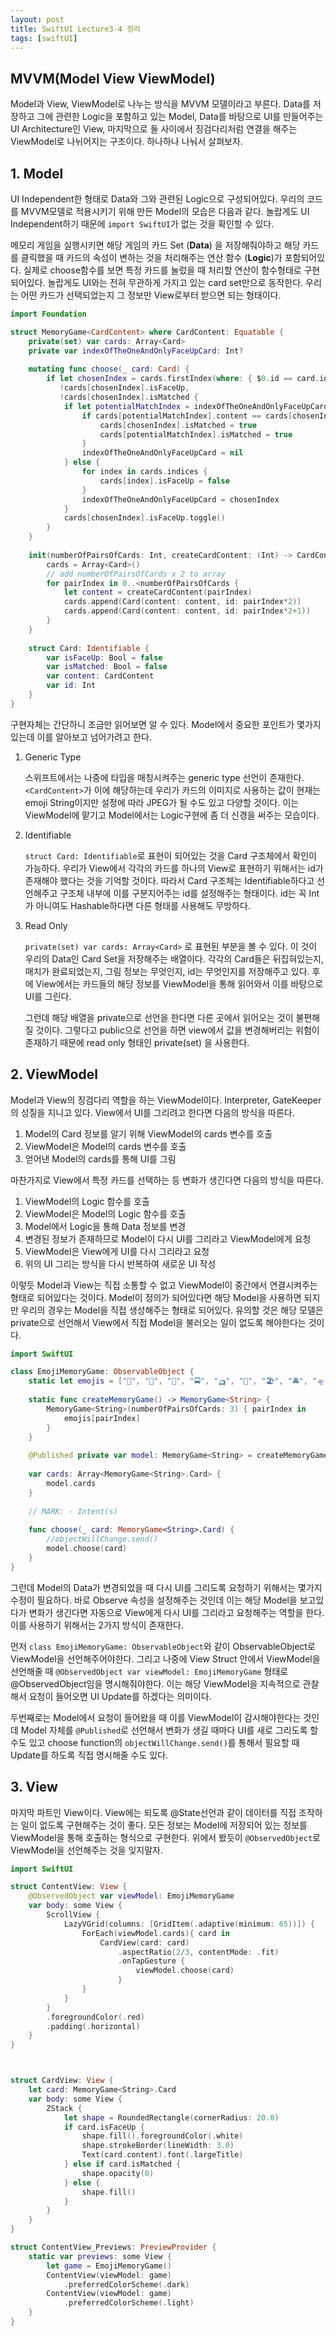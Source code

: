 ```yaml
---
layout: post
title: SwiftUI Lecture3-4 정리
tags: [swiftUI]
---
```


## MVVM(Model View ViewModel)

Model과 View, ViewModel로 나누는 방식을 MVVM 모델이라고 부른다. Data를 저장하고 그에 관련한 Logic을 포함하고 있는 Model, Data를 바탕으로 UI를 만들어주는 UI Architecture인 View, 마지막으로 둘 사이에서 징검다리처럼 연결을 해주는 ViewModel로 나뉘어지는 구조이다. 하나하나 나눠서 살펴보자.

## 1. Model

UI Independent한 형태로 Data와 그와 관련된 Logic으로 구성되어있다. 우리의 코드를 MVVM모델로 적용시키기 위해 만든 Model의 모습은 다음과 같다. 놀랍게도 UI Independent하기 때문에 `import SwiftUI`가 없는 것을 확인할 수 있다. 

메모리 게임을 실행시키면 해당 게임의 카드 Set (**Data**) 을 저장해줘야하고 해당 카드를 클릭했을 때 카드의 속성이 변하는 것을 처리해주는 연산 함수 (**Logic**)가 포함되어있다. 실제로 choose함수를 보면 특정 카드를 눌렀을 때 처리할 연산이 함수형태로 구현되어있다. 놀랍게도 UI와는 전혀 무관하게 가지고 있는 card set만으로 동작한다. 우리는 어떤 카드가 선택되었는지 그 정보만 View로부터 받으면 되는 형태이다.

```swift
import Foundation

struct MemoryGame<CardContent> where CardContent: Equatable {
    private(set) var cards: Array<Card>
    private var indexOfTheOneAndOnlyFaceUpCard: Int?
    
    mutating func choose(_ card: Card) {
        if let chosenIndex = cards.firstIndex(where: { $0.id == card.id }),
           !cards[chosenIndex].isFaceUp,
           !cards[chosenIndex].isMatched {
            if let potentialMatchIndex = indexOfTheOneAndOnlyFaceUpCard {
                if cards[potentialMatchIndex].content == cards[chosenIndex].content {
                    cards[chosenIndex].isMatched = true
                    cards[potentialMatchIndex].isMatched = true
                }
                indexOfTheOneAndOnlyFaceUpCard = nil
            } else {
                for index in cards.indices {
                    cards[index].isFaceUp = false
                }
                indexOfTheOneAndOnlyFaceUpCard = chosenIndex
            }
            cards[chosenIndex].isFaceUp.toggle()
        }
    }
    
    init(numberOfPairsOfCards: Int, createCardContent: (Int) -> CardContent) {
        cards = Array<Card>()
        // add numberOfPairsOfCards x 2 to array
        for pairIndex in 0..<numberOfPairsOfCards {
            let content = createCardContent(pairIndex)
            cards.append(Card(content: content, id: pairIndex*2))
            cards.append(Card(content: content, id: pairIndex*2+1))
        }
    }
    
    struct Card: Identifiable {
        var isFaceUp: Bool = false
        var isMatched: Bool = false
        var content: CardContent
        var id: Int
    }
}
```

구현자체는 간단하니 조금만 읽어보면 알 수 있다. Model에서 중요한 포인트가 몇가지 있는데 이를 알아보고 넘어가려고 한다. 

1. Generic Type

   스위프트에서는 나중에 타입을 매칭시켜주는 generic type 선언이 존재한다. `<CardContent>`가 이에 해당하는데 우리가 카드의 이미지로 사용하는 값이 현재는 emoji String이지만 설정에 따라 JPEG가 될 수도 있고 다양할 것이다. 이는 ViewModel에 맡기고 Model에서는 Logic구현에 좀 더 신경을 써주는 모습이다. 

2. Identifiable

   `struct Card: Identifiable`로 표현이 되어있는 것을 Card 구조체에서 확인이 가능하다. 우리가 View에서 각각의 카드를 하나의 View로 표현하기 위해서는 id가 존재해야 했다는 것을 기억할 것이다. 따라서 Card 구조체는 Identifiable하다고 선언해주고 구조체 내부에 이를 구분지어주는 id를 설정해주는 형태이다. id는 꼭 Int가 아니여도 Hashable하다면 다른 형태를 사용해도 무방하다. 

3. Read Only

   `private(set) var cards: Array<Card>` 로 표현된 부분을 볼 수 있다. 이 것이 우리의 Data인 Card Set을 저장해주는 배열이다. 각각의 Card들은 뒤집혀있는지, 매치가 완료되었는지, 그림 정보는 무엇인지, id는 무엇인지를 저장해주고 있다. 후에 View에서는 카드들의 해당 정보를 ViewModel을 통해 읽어와서 이를 바탕으로 UI를 그린다. 

   그런데 해당 배열을 private으로 선언을 한다면 다른 곳에서 읽어오는 것이 불편해질 것이다. 그렇다고 public으로 선언을 하면 view에서 값을 변경해버리는 위험이 존재하기 때문에 read only 형태인 private(set) 을 사용한다.



## 2. ViewModel

Model과 View의 징검다리 역할을 하는 ViewModel이다. Interpreter, GateKeeper의 성질을 지니고 있다. View에서 UI를 그리려고 한다면 다음의 방식을 따른다. 

1. Model의 Card 정보를 알기 위해 ViewModel의 cards 변수를 호출
2. ViewModel은 Model의 cards 변수를 호출
3. 얻어낸 Model의 cards를 통해 UI를 그림



마찬가지로 View에서 특정 카드를 선택하는 등 변화가 생긴다면 다음의 방식을 따른다. 

1. ViewModel의 Logic 함수를 호출
2. ViewModel은 Model의 Logic 함수를 호출
3. Model에서 Logic을 통해 Data 정보를 변경
4. 변경된 정보가 존재하므로 Model이 다시 UI를 그리라고 ViewModel에게 요청
5. ViewModel은 View에게 UI를 다시 그리라고 요청
6. 위의 UI 그리는 방식을 다시 반복하여 새로운 UI 작성



이렇듯 Model과 View는 직접 소통할 수 없고 ViewModel이 중간에서 연결시켜주는 형태로 되어있다는 것이다. Model이 정의가 되어있다면 해당 Model을 사용하면 되지만 우리의 경우는 Model을 직접 생성해주는 형태로 되어있다. 유의할 것은 해당 모델은 private으로 선언해서 View에서 직접 Model을 불러오는 일이 없도록 해야한다는 것이다. 

```swift
import SwiftUI

class EmojiMemoryGame: ObservableObject {
    static let emojis = ["🚖", "🛵", "🚆", "🚍", "🛺", "🛫", "🏖", "🚔", "🛸", "🚁", "🏍", "🛳", "🚐", "🚛", "🚚"]
    
    static func createMemoryGame() -> MemoryGame<String> {
        MemoryGame<String>(numberOfPairsOfCards: 3) { pairIndex in
            emojis[pairIndex]
        }
    }
    
    @Published private var model: MemoryGame<String> = createMemoryGame()
    
    var cards: Array<MemoryGame<String>.Card> {
        model.cards
    }
    
    // MARK: - Intent(s)
    
    func choose(_ card: MemoryGame<String>.Card) {
        //objectWillChange.send()
        model.choose(card)
    }
}
```

그런데 Model의 Data가 변경되었을 때 다시 UI를 그리도록 요청하기 위해서는 몇가지 수정이 필요하다. 바로 Observe 속성을 설정해주는 것인데 이는 해당 Model을 보고있다가 변화가 생긴다면 자동으로 View에게 다시 UI를 그리라고 요청해주는 역할을 한다. 이를 사용하기 위해서는 2가지 방식이 존재한다. 

먼저 `class EmojiMemoryGame: ObservableObject`와 같이 ObservableObject로 ViewModel을 선언해주어야한다. 그리고 나중에 View Struct 안에서 ViewModel을 선언해줄 때 `@ObservedObject var viewModel: EmojiMemoryGame` 형태로 @ObservedObject임을 명시해줘야한다. 이는 해당 ViewModel을 지속적으로 관찰해서 요청이 들어오면 UI Update를 하겠다는 의미이다. 

두번째로는 Model에서 요청이 들어왔을 때 이를 ViewModel이 감시해야한다는 것인데 Model 자체를 `@Published`로 선언해서 변화가 생길 때마다 UI를 새로 그리도록 할 수도 있고 choose function의 `objectWillChange.send()`를 통해서 필요할 때 Update를 하도록 직접 명시해줄 수도 있다.

## 3. View

마지막 파트인 View이다. View에는 되도록 @State선언과 같이 데이터를 직접 조작하는 일이 없도록 구현해주는 것이 좋다. 모든 정보는 Model에 저장되어 있는 정보를 ViewModel을 통해 호출하는 형식으로 구현한다. 위에서 봤듯이 `@ObservedObject`로 ViewModel을 선언해주는 것을 잊지말자. 

```swift
import SwiftUI

struct ContentView: View {
    @ObservedObject var viewModel: EmojiMemoryGame
    var body: some View {
        ScrollView {
            LazyVGrid(columns: [GridItem(.adaptive(minimum: 65))]) {
                ForEach(viewModel.cards){ card in
                    CardView(card: card)
                        .aspectRatio(2/3, contentMode: .fit)
                        .onTapGesture {
                            viewModel.choose(card)
                        }
                }
            }
        }
        .foregroundColor(.red)
        .padding(.horizontal)
    }
}



struct CardView: View {
    let card: MemoryGame<String>.Card
    var body: some View {
        ZStack {
            let shape = RoundedRectangle(cornerRadius: 20.0)
            if card.isFaceUp {
                shape.fill().foregroundColor(.white)
                shape.strokeBorder(lineWidth: 3.0)
                Text(card.content).font(.largeTitle)
            } else if card.isMatched {
                shape.opacity(0)
            } else {
                shape.fill()
            }
        }
    }
}

struct ContentView_Previews: PreviewProvider {
    static var previews: some View {
        let game = EmojiMemoryGame()
        ContentView(viewModel: game)
            .preferredColorScheme(.dark)
        ContentView(viewModel: game)
            .preferredColorScheme(.light)
    }
}
```

